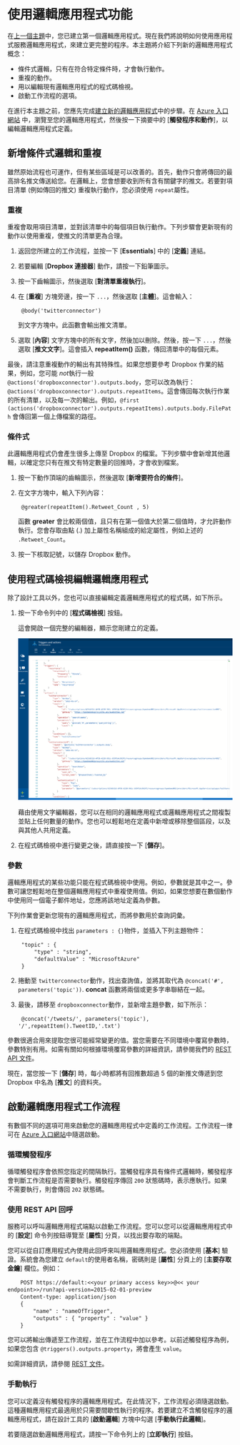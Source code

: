 ﻿<properties 
	pageTitle="使用邏輯應用程式功能" 
	description="了解如何使用邏輯應用程式的進階功能。" 
	authors="stepsic-microsoft-com" 
	manager="dwrede" 
	editor="" 
	services="app-service\logic" 
	documentationCenter=""/>

<tags
	ms.service="app-service-logic"
	ms.workload="integration"
	ms.tgt_pltfrm="na"
	ms.devlang="na"
	ms.topic="article"
	ms.date="03/20/2015"
	ms.author="stepsic"/>
	
# 使用邏輯應用程式功能

在[上一個主題][建立新的邏輯應用程式]中，您已建立第一個邏輯應用程式。現在我們將說明如何使用應用程式服務邏輯應用程式，來建立更完整的程序。本主題將介紹下列新的邏輯應用程式概念：

- 條件式邏輯，只有在符合特定條件時，才會執行動作。
- 重複的動作。
- 用以編輯現有邏輯應用程式的程式碼檢視。
- 啟動工作流程的選項。

在進行本主題之前，您應先完成[建立新的邏輯應用程式]中的步驟。在 [Azure 入口網站][] 中，瀏覽至您的邏輯應用程式，然後按一下摘要中的 [**觸發程序和動作**]，以編輯邏輯應用程式定義。

## 新增條件式邏輯和重複

雖然原始流程也可運作，但有某些區域是可以改善的。首先，動作只會將傳回的最高排名推文傳送給您。在邏輯上，您會想要收到所有含有關鍵字的推文。若要對項目清單 (例如傳回的推文) 重複執行動作，您必須使用 `repeat`屬性。

### 重複
重複會取用項目清單，並對該清單中的每個項目執行動作。下列步驟會更新現有的動作以使用重複，使推文的清單更為合理。

1. 返回您所建立的工作流程，並按一下 [**Essentials**] 中的 [**定義**] 連結。 

2. 若要編輯 [**Dropbox 連接器**] 動作，請按一下鉛筆圖示。

3. 按一下齒輪圖示，然後選取 [**對清單重複執行**]。 
 
2. 在 [**重複**] 方塊旁邊，按一下 `...`，然後選取 [**主體**]。這會輸入：

    	@body('twitterconnector')

	到文字方塊中。此函數會輸出推文清單。 

3. 選取 [**內容**] 文字方塊中的所有文字，然後加以刪除。然後，按一下 `...`，然後選取 [**推文文字**]。這會插入 **repeatItem()** 函數，傳回清單中的每個元素。 

最後，請注意重複動作的輸出有其特殊性。如果您想要參考 Dropbox 作業的結果，例如，您可能 *not*執行一般 `@actions('dropboxconnector').outputs.body`，您可以改為執行：`@actions('dropboxconnector').outputs.repeatItems`。這會傳回每次執行作業的所有清單，以及每一次的輸出。例如，`@first (actions('dropboxconnector').outputs.repeatItems).outputs.body.FilePath` 會傳回第一個上傳檔案的路徑。

### 條件式
此邏輯應用程式仍會產生很多上傳至 Dropbox 的檔案。下列步驟中會新增其他邏輯，以確定您只有在推文有特定數量的回推時，才會收到檔案。 

1. 按一下動作頂端的齒輪圖示，然後選取 [**新增要符合的條件**]。

2. 在文字方塊中，輸入下列內容：

    	@greater(repeatItem().Retweet_Count , 5)
    
	函數 **greater** 會比較兩個值，且只有在第一個值大於第二個值時，才允許動作執行。您會存取由點 (.) 加上屬性名稱組成的給定屬性，例如上述的  `.Retweet_Count`。 

3. 按一下核取記號，以儲存 Dropbox 動作。

## 使用程式碼檢視編輯邏輯應用程式

除了設計工具以外，您也可以直接編輯定義邏輯應用程式的程式碼，如下所示。 

1. 按一下命令列中的 [**程式碼檢視**] 按鈕。 

	這會開啟一個完整的編輯器，顯示您剛建立的定義。

	![Code view](./media/app-service-logic-use-logic-app-features/codeview.png)

    藉由使用文字編輯器，您可以在相同的邏輯應用程式或邏輯應用程式之間複製並貼上任何數量的動作。您也可以輕鬆地在定義中新增或移除整個區段，以及與其他人共用定義。

2. 在程式碼檢視中進行變更之後，請直接按一下 [**儲存**]。 

### 參數
邏輯應用程式的某些功能只能在程式碼檢視中使用。例如，參數就是其中之一。參數可讓您輕鬆地在整個邏輯應用程式中重複使用值。例如，如果您想要在數個動作中使用同一個電子郵件地址，您應將該地址定義為參數。

下列作業會更新您現有的邏輯應用程式，而將參數用於查詢詞彙。

1. 在程式碼檢視中找出 `parameters : {}`物件，並插入下列主題物件：

	    "topic" : {
		    "type" : "string",
		    "defaultValue" : "MicrosoftAzure"
	    }
    
2. 捲動至 `twitterconnector`動作，找出查詢值，並將其取代為 `@concat('#', parameters('topic'))`.
	**concat** 函數將兩個或更多字串聯結在一起。 
 
3. 最後，請移至 `dropboxconnector`動作，並新增主題參數，如下所示：

    	@concat('/tweets/', parameters('topic'), '/',repeatItem().TweetID,'.txt')

參數很適合用來提取您很可能經常變更的值。當您需要在不同環境中覆寫參數時，參數特別有用。如需有關如何根據環境覆寫參數的詳細資訊，請參閱我們的 [REST API 文件](http://go.microsoft.com/fwlink/?LinkID=525617&clcid=0x409)。

現在，當您按一下 [**儲存**] 時，每小時都將有回推數超過 5 個的新推文傳遞到您 Dropbox 中名為 [**推文**] 的資料夾。

## 啟動邏輯應用程式工作流程
有數個不同的選項可用來啟動您的邏輯應用程式中定義的工作流程。工作流程一律可在 [Azure 入口網站]中隨選啟動。

### 循環觸發程序
循環觸發程序會依照您指定的間隔執行。當觸發程序具有條件式邏輯時，觸發程序會判斷工作流程是否需要執行。觸發程序傳回 `200` 狀態碼時，表示應執行。如果不需要執行，則會傳回 `202` 狀態碼。

### 使用 REST API 回呼
服務可以呼叫邏輯應用程式端點以啟動工作流程。您可以您可以從邏輯應用程式中的 [**設定**] 命令列按鈕導覽至 [**屬性**] 分頁，以找出要存取的端點。 

您可以從自訂應用程式內使用此回呼來叫用邏輯應用程式。您必須使用 [**基本**] 驗證。系統會為您建立 `default`的使用者名稱，密碼則是 [**屬性**] 分頁上的 [**主要存取金鑰**] 欄位。例如： 

        POST https://default:<<your primary access key>>@<< your endpoint>>/run?api-version=2015-02-01-preview
        Content-type: application/json
        {
            "name" : "nameOfTrigger",
            "outputs" : { "property" : "value" }
        }

您可以將輸出傳遞至工作流程，並在工作流程中加以參考。以前述觸發程序為例，如果您包含 `@triggers().outputs.property`，將會產生 `value`。

如需詳細資訊，請參閱 [REST 文件](http://go.microsoft.com/fwlink/?LinkID=525617&clcid=0x409)。 

### 手動執行
您可以定義沒有觸發程序的邏輯應用程式。在此情況下，工作流程必須隨選啟動。這種邏輯應用程式最適用於只需要間歇性執行的程序。若要建立不含觸發程序的邏輯應用程式，請在設計工具的 [**啟動邏輯**] 方塊中勾選 [**手動執行此邏輯**]。 

若要隨選啟動邏輯應用程式，請按一下命令列上的 [**立即執行**] 按鈕。 

<!-- Shared links -->
[建立新的邏輯應用程式]: app-service-logic-create-a-logic-app.md
[Azure 入口網站]: https://portal.azure.com

<!--HONumber=49-->